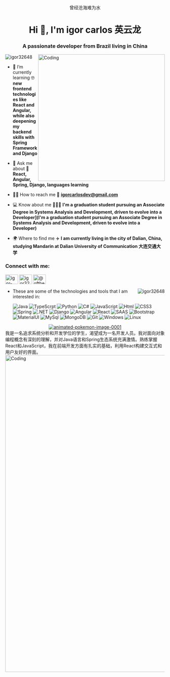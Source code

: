 <div align="center">
  曾经沧海难为水
</div>
<h1 align="center">Hi 👋, I'm igor carlos 英云龙</h1>
<h3 align="center">A passionate developer from Brazil living in China</h3>

<img align="right" alt="Coding" width="400" src="https://i.pinimg.com/originals/e4/26/70/e426702edf874b181aced1e2fa5c6cde.gif">

<p align="left"> <img src="https://komarev.com/ghpvc/?username=igor32648&label=Profile%20views&color=0e75b6&style=flat" alt="igor32648" /> </p>

- 🌱 I’m currently learning 🤓​ **new frontend technologies like React and Angular, while also deepening my backend skills with Spring Framework and Django**

- 💬 Ask me about 🤔 **React, Angular, Spring, Django, languages learning**

- 🧑‍💻 How to reach me 📧 **igorcarlosdev@gmail.com**

- 💻 Know about me 👨🏻‍🎓 **I'm a graduation student pursuing an Associate Degree in Systems Analysis and Development, driven to evolve into a Developer](I'm a graduation student pursuing an Associate Degree in Systems Analysis and Development, driven to evolve into a Developer)**

- 🌍 Where to find me ✈️ **I am currently living in the city of Dalian, China, studying Mandarin at Dalian University of Communication 大连交通大学**

<h3 align="left">Connect with me:</h3>
<p align="left">
<a href="https://linkedin.com/in/igor-carlos-453101264" target="blank"><img align="center" src="https://raw.githubusercontent.com/rahuldkjain/github-profile-readme-generator/master/src/images/icons/Social/linked-in-alt.svg" alt="igor-carlos-453101264" height="30" width="40" /></a>
<a href="https://instagram.com/igor32648" target="blank"><img align="center" src="https://raw.githubusercontent.com/rahuldkjain/github-profile-readme-generator/master/src/images/icons/Social/instagram.svg" alt="igor32648" height="30" width="40" /></a>
<a href="https://www.youtube.com/c/@ofthemnone" target="blank"><img align="center" src="https://raw.githubusercontent.com/rahuldkjain/github-profile-readme-generator/master/src/images/icons/Social/youtube.svg" alt="@ofthemnone" height="30" width="40" /></a>
</p>

<p><img align="right" src="https://github-readme-stats.vercel.app/api/top-langs?username=igor32648&show_icons=true&locale=en&layout=compact&theme=radical" alt="igor32648" /></p>

- These are some of the technologies and tools that I am interested in:
    
    ![Java](https://img.shields.io/badge/Java-ED8B00?style=for-the-badge&logo=java&logoColor=white)
    ![TypeScrpt](https://img.shields.io/badge/TypeScript-007ACC?style=for-the-badge&logo=typescript&logoColor=white)
    ![Python](https://img.shields.io/badge/Python-14354C?style=for-the-badge&logo=python&logoColor=white)
    ![C#](https://img.shields.io/badge/C%23-239120?style=for-the-badge&logo=c-sharp&logoColor=white)
    ![JavaScript](https://img.shields.io/badge/JavaScript-F7DF1E?style=for-the-badge&logo=javascript&logoColor=black)
    ![Html](https://img.shields.io/badge/HTML5-E34F26?style=for-the-badge&logo=html5&logoColor=white)
    ![CSS3](https://img.shields.io/badge/CSS3-1572B6?style=for-the-badge&logo=css3&logoColor=white)
    ![Spring](https://img.shields.io/badge/Spring-6DB33F?style=for-the-badge&logo=spring&logoColor=white)
    ![.NET](https://img.shields.io/badge/.NET-5C2D91?style=for-the-badge&logo=.net&logoColor=white)
    ![Django](https://img.shields.io/badge/Django-092E20?style=for-the-badge&logo=django&logoColor=white)
    ![Angular](https://img.shields.io/badge/Angular-DD0031?style=for-the-badge&logo=angular&logoColor=white)
    ![React](https://img.shields.io/badge/React-20232A?style=for-the-badge&logo=react&logoColor=61DAFB)
    ![SAAS](https://img.shields.io/badge/Sass-CC6699?style=for-the-badge&logo=sass&logoColor=white)
    ![Bootstrap](https://img.shields.io/badge/Bootstrap-563D7C?style=for-the-badge&logo=bootstrap&logoColor=white)
    ![MaterialUI](https://img.shields.io/badge/Material--UI-0081CB?style=for-the-badge&logo=material-ui&logoColor=white)
    ![MySql](https://img.shields.io/badge/MySQL-00000F?style=for-the-badge&logo=mysql&logoColor=white)
    ![MongoDB](https://img.shields.io/badge/MongoDB-4EA94B?style=for-the-badge&logo=mongodb&logoColor=white)
    ![Git](https://img.shields.io/badge/Git-E34F26?style=for-the-badge&logo=git&logoColor=white)
    ![Windows](https://img.shields.io/badge/Windows-017AD7?style=for-the-badge&logo=windows&logoColor=white)
    ![Linux](https://img.shields.io/badge/Linux-E34F26?style=for-the-badge&logo=linux&logoColor=black) 


<!---
[![Top Langs](https://github-readme-stats.vercel.app/api/top-langs/?username=igor32648&layout=compact&theme=radical)](https://github.com/anuraghazra/github-readme-stats)
--->
<div align="center">
  <a href="https://www.animatedimages.org/cat-pokemon-1446.htm"><img src="https://www.animatedimages.org/data/media/1446/animated-pokemon-image-0001.gif" border="0" alt="animated-pokemon-image-0001" /></a>
</div>
我是一名追求系统分析和开发学位的学生，渴望成为一名开发人员。我对面向对象编程概念有深刻的理解，并对Java语言和Spring生态系统充满激情。熟练掌握React和JavaScript，我在前端开发方面有扎实的基础，利用React构建交互式和用户友好的界面。

<img align="center" alt="Coding" width="1000" src="https://lifeisagame1000.files.wordpress.com/2017/10/500d05bcbc3c80383458ee245122acb8.gif">


